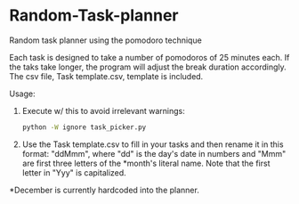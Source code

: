 # Random-Task-planner
Random task planner using the pomodoro technique

Each task is designed to take a number of pomodoros of 25 minutes each. If the taks take longer, the program will adjust the break duration accordingly.
The csv file, Task template.csv, template is included.

Usage:
1. Execute w/ this to avoid irrelevant warnings:

    ```bash
    python -W ignore task_picker.py
    ```
    
2. Use the Task template.csv to fill in your tasks and then rename it in this format: "ddMmm", where "dd" is the day's date in numbers and "Mmm" are first three
letters of the *month's literal name. Note that the first letter in "Yyy" is capitalized.

*December is currently hardcoded into the planner.
